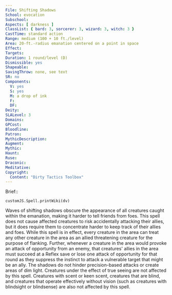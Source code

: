 ```yaml
---
File: Shifting Shadows
School: evocation
Subschool: 
Aspects: [ darkness ]
ClassList: { bard: 3, sorcerer: 3, wizard: 3, witch: 3 }
CastTime: standard action
Range: medium (100 + 10 ft./level)
Area: 20-ft.-radius emanation centered on a point in space
Effect: 
Targets: 
Duration: 1 round/level (D)
Dismissible: yes
Shapeable: 
SavingThrow: none, see text
SR: no
Components:
  V: yes
  S: yes
  M: a drop of ink
  F: 
  DF: 
Deity: 
SLALevel: 3
Domains: 
GPCost: 
Bloodline: 
Patron: 
MythicDescription: 
Augment: 
Mythic: 
Haunt: 
Ruse: 
Draconic: 
Meditative: 
Copyright:
  Content: "Dirty Tactics Toolbox"
---
```

Brief:: 

```dataviewjs
customJS.Spell.printWiki(dv)
```

Waves of shifting shadows obscure the appearance of all creatures caught within the emanation, making it harder to tell friends from foes.  This spell does not cause affected creatures to risk accidentally attacking their allies, but it does require them to concentrate harder to keep track of their allies and foes. While this spell is in effect, every creature in the area can treat any other creature in the area as an allied threatening creature for the purpose of flanking. Further, whenever a creature in the area would provoke an attack of opportunity from an enemy, that creatures' allies in the area must succeed at a Reflex save or lose one attack of opportunity for that round as they suppress the instinct to attack a vulnerable target that might be an ally. The shadows do not hinder precision-based attacks or create areas of dim light.  Creatures under the effect of true seeing are not affected by this spell. Creatures with scent or keen scent, creatures that are blind, and creatures that operate effectively without vision (such as creatures with blindsight or blindsense) are also not affected by this spell.
